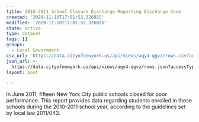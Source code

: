 ```yaml
---
title: 2010-2011 School Closure Discharge Reporting Discharge Code
created: '2020-11-10T17:01:52.326015'
modified: '2020-11-10T17:01:52.326026'
state: active
type: dataset
tags: []
groups:
  - Local Government
csv_url: 'https://data.cityofnewyork.us/api/views/aqy4-qgvz/rows.csv?accessType=DOWNLOAD'
json_url: >-
  https://data.cityofnewyork.us/api/views/aqy4-qgvz/rows.json?accessType=DOWNLOAD
layout: post

---
```

In June 2011, fifteen  New York City public schools closed for poor performance.  This report provides data regarding students enrolled in these schools during the 2010-2011 school year, according to the guidelines set by local law 2011/043.

